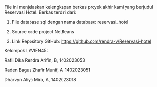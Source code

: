 File ini menjelaskan kelengkapan berkas proyek akhir kami yang berjudul Reservasi Hotel. Berkas terdiri dari:

1. File database sql dengan nama database: reservasi_hotel

2. Source code project NetBeans

3. Link Repository GitHub: https://github.com/rendra-v/Reservasi-hotel

Kelompok LAVIEN45:

Rafli Dika Rendra Arifin, B, 1402023053

Raden Bagus Zhafir Munif, A, 1402023051

Dharvyn Aliya Miro, A, 1402023018
